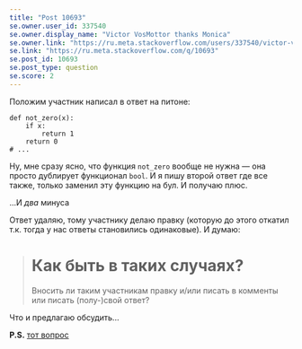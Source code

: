 ```yaml
---
title: "Post 10693"
se.owner.user_id: 337540
se.owner.display_name: "Victor VosMottor thanks Monica"
se.owner.link: "https://ru.meta.stackoverflow.com/users/337540/victor-vosmottor-thanks-monica"
se.link: "https://ru.meta.stackoverflow.com/q/10693"
se.post_id: 10693
se.post_type: question
se.score: 2
---
```

<p>Положим участник написал в ответ на питоне:</p>
<pre><code>def not_zero(x):
    if x:
        return 1
    return 0
# ...
</code></pre>
<p>Ну, мне сразу ясно, что функция <code>not_zero</code> вообще не нужна — она просто дублирует функционал
<code>bool</code>. И я пишу второй ответ где все также, только заменил эту функцию на бул. И получаю плюс.</p>
<p>...И <em>два</em> минуса</p>
<p>Ответ удаляю, тому участнику делаю правку (которую до этого откатил т.к. тогда у нас ответы становились одинаковые). И думаю:</p>
<blockquote>
<h1>Как быть в таких случаях?</h1>
<p>Вносить ли таким участникам правку и/или писать в комменты или писать (полу-)свой ответ?</p>
</blockquote>
<p>Что и предлагаю обсудить...</p>
<p><strong>P.S.</strong> <a href="https://ru.stackoverflow.com/questions/1160959/%d0%97%d0%b0%d0%b4%d0%b0%d1%87%d0%b0-%d0%b8%d0%b7-%d0%be%d0%bb%d0%b8%d0%bc%d0%bf%d0%b8%d0%b0%d0%b4%d1%8b-8-%d0%ba%d0%bb%d0%b0%d1%81%d1%81/1160966?noredirect=1#comment2013522_1160966">тот вопрос</a></p>
